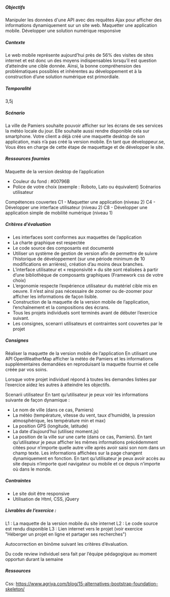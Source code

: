 ##### Objectifs
Manipuler les données d'une API avec des requêtes Ajax pour afficher des informations dynamiquement sur un site web.
Maquetter une application mobile.
Développer une solution numérique responsive

##### Contexte
Le web mobile représente aujourd’hui près de 56% des visites de sites internet et est donc un des moyens indispensables lorsqu’il est question d’atteindre une cible donnée. Ainsi, la bonne compréhension des problématiques possibles et inhérentes au développement et à la construction d’une solution numérique est primordiale.

##### Temporalité
3,5j

##### Scénario
La ville de Pamiers souhaite pouvoir afficher sur les écrans de ses services la météo locale du jour. Elle souhaite aussi rendre disponible cela sur smartphone.
Votre client a déjà créé une maquette desktop de son application, mais n’a pas créé la version mobile. 
En tant que développeur.se, Vous êtes en charge de cette étape de maquettage et de développer le site.

##### Ressources fournies
Maquette de la version desktop de l’application
- Couleur du fond : #00796B
- Police de votre choix (exemple : Roboto, Lato ou équivalent)
Scénarios utilisateur

Compétences couvertes
C1 - Maquetter une application (niveau 2)
C4 - Développer une interface utilisateur (niveau 2)
C8 - Développer une application simple de mobilité numérique (niveau 1)

##### Critères d’évaluation
- Les interfaces sont conformes aux maquettes de l’application
- La charte graphique est respectée
- Le code source des composants est documenté
- Utiliser un système de gestion de version afin de permettre de suivre l’historique de développement (sur une période minimum de 10 modifications en arrières), création d’au moins deux branches. 
- L’interface utilisateur et « responsivité » du site sont réalisées à partir d’une bibliothèque de composants graphiques (Framework css de votre choix)
- L’ergonomie respecte l’expérience utilisateur du matériel cible mis en oeuvre. Il n’est ainsi pas nécessaire de zoomer ou de-zoomer pour afficher les informations de façon lisible.
- Construction de la maquette de la version mobile de l’application, l’enchaînement et la compositions des écrans.
- Tous les projets individuels sont terminés avant de débuter l’exercice suivant.
- Les consignes, scenarri utilisateurs et contraintes sont couvertes par le projet

##### Consignes
Réaliser la maquette de la version mobile de l’application
En utilisant une API OpenWeatherMap afficher la météo de Pamiers et les informations supplémentaires demandées en reproduisant la maquette fournie et celle créée par vos soins.

Lorsque votre projet individuel répond à toutes les demandes listées par l’exercice aidez les autres à atteindre les objectifs.

Scenarii utilisateur
En tant qu’utilisateur je peux voir les informations suivante de façon dynamique :
- Le nom de ville (dans ce cas, Pamiers)
- La météo (température, vitesse du vent, taux d’humidité, la pression atmosphérique, les température min et max)
- La position GPS (longitude, latitude)
- La date d’aujourd’hui (utilisez moment.js)
- La position de la ville sur une carte (dans ce cas, Pamiers).
En tant qu’utilisateur je peux afficher les mêmes informations précédemment citées pour n’importe quelle autre ville après avoir saisi son nom dans un champ texte. Les informations affichées sur la page changent dynamiquement en fonction.
En tant qu’utilisateur je peux avoir accès au site depuis n’importe quel navigateur ou mobile et ce depuis n’importe où dans le monde.

##### Contraintes
- Le site doit être responsive
- Utilisation de Html, CSS, jQuery

##### Livrables de l’exercice :
L1 : La maquette de la version mobile du site internet
L2 : Le code source est rendu disponible
L3 : Lien internet vers le projet (voir exercice "Héberger un projet en ligne et partager ses recherches")

Autocorrection en binôme suivant les critères d’évaluation. 

Du code review individuel sera fait par l’équipe pédagogique au moment opportun durant la semaine

##### Ressources
Css:
https://www.agriya.com/blog/15-alternatives-bootstrap-foundation-skeleton/